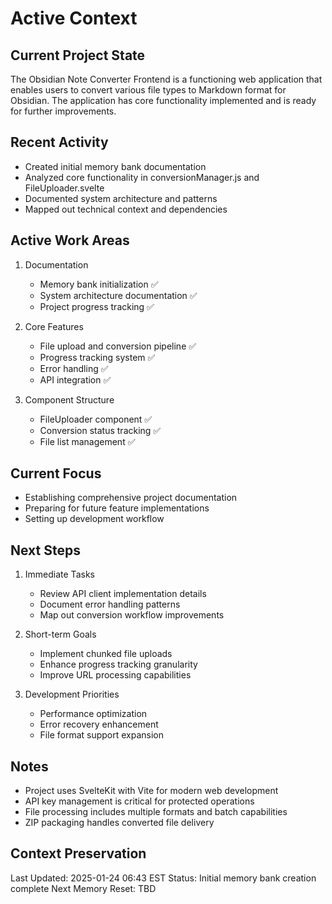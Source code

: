 # Active Context

## Current Project State
The Obsidian Note Converter Frontend is a functioning web application that enables users to convert various file types to Markdown format for Obsidian. The application has core functionality implemented and is ready for further improvements.

## Recent Activity
- Created initial memory bank documentation
- Analyzed core functionality in conversionManager.js and FileUploader.svelte
- Documented system architecture and patterns
- Mapped out technical context and dependencies

## Active Work Areas
1. Documentation
   - Memory bank initialization ✅
   - System architecture documentation ✅
   - Project progress tracking ✅

2. Core Features
   - File upload and conversion pipeline ✅
   - Progress tracking system ✅
   - Error handling ✅
   - API integration ✅

3. Component Structure
   - FileUploader component ✅
   - Conversion status tracking ✅
   - File list management ✅

## Current Focus
- Establishing comprehensive project documentation
- Preparing for future feature implementations
- Setting up development workflow

## Next Steps
1. Immediate Tasks
   - Review API client implementation details
   - Document error handling patterns
   - Map out conversion workflow improvements

2. Short-term Goals
   - Implement chunked file uploads
   - Enhance progress tracking granularity
   - Improve URL processing capabilities

3. Development Priorities
   - Performance optimization
   - Error recovery enhancement
   - File format support expansion

## Notes
- Project uses SvelteKit with Vite for modern web development
- API key management is critical for protected operations
- File processing includes multiple formats and batch capabilities
- ZIP packaging handles converted file delivery

## Context Preservation
Last Updated: 2025-01-24 06:43 EST
Status: Initial memory bank creation complete
Next Memory Reset: TBD

